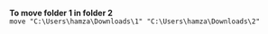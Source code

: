**To move folder 1 in folder 2**  
```move "C:\Users\hamza\Downloads\1" "C:\Users\hamza\Downloads\2"```
